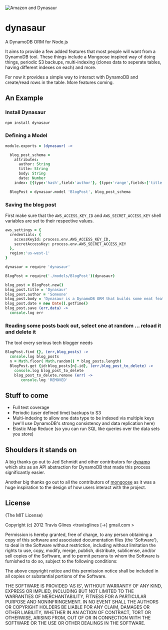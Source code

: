 ![Amazon and Dynasaur](https://github.com/tglines/dynasaur/raw/master/dino.png)

dynasaur
========

A DynamoDB ORM for Node.js

It aims to provide a few added features that most people will want from a DynamoDB tool.  These things include a Mongoose inspired way of doing things, periodic S3 backups, multi-indexing (clones data to seperate tables, having different indexes on each) and more.

For now it provides a simple way to interact with DynamoDB and create/read rows in the table.  More features coming.


## An Example

### Install Dynasaur

```bash
npm install dynasaur
```

### Defining a Model


```coffeescript
module.exports = (dynasaur) ->

  blog_post_schema =
    attributes:
      author: String
      title: String
      body: String
      date: Number
    index: [{type:'hash',field:'author'}, {type:'range',fields:['title','date']}]

  BlogPost = dynasaur.model 'BlogPost', blog_post_schema
```



### Saving the blog post

First make sure that the `AWS_ACCESS_KEY_ID` and `AWS_SECRET_ACCESS_KEY` shell variables are set to their respective values.

```coffeescript
aws_settings = {
  credentials: {
    accessKeyId: process.env.AWS_ACCESS_KEY_ID,
    secretAccessKey: process.env.AWS_SECRET_ACCESS_KEY
  },
  region:'us-west-1'
}

dynasaur = require 'dynasaur'

BlogPost = require('./models/BlogPost')(dynasaur)

blog_post = BlogPost.new()
blog_post.title = 'Dynasaur'
blog_post.author = 'Someone'
blog_post.body = 'Dynasaur is a DynamoDB ORM that builds some neat features on top of DynamoDB'
blog_post.date = new Date().getTime()
blog_post.save (err,data) ->
  console.log err
```

### Reading some posts back out, select one at random ... reload it and delete it

The tool every serious tech blogger needs

```coffeescript
BlogPost.find {}, (err,blog_posts) ->
  console.log blog_posts
  n = Math.floor( Math.random() * blog_posts.length)
  BlogPost.get {id:blog_posts[n].id}, (err,blog_post_to_delete) ->
    console.log blog_post_to_delete
    blog_post_to_delete.remove (err) ->
       console.log 'REMOVED'
```

## Stuff to come

* Full test coverage
* Periodic (user defined time) backups to S3
* Multi-indexing to allow one data type to be indexed via multiple keys (we'll use DynamoDB's strong consistency and data replication here)
* Elastic Map Reduce (so you can run SQL like queries over the data sets you store)


## Shoulders it stands on

A big thanks go out to Jed Schmidt and other contributors for [dynamo](https://github.com/jed/dynamo) which sits as an API abstraction for DynamoDB that made this process significantly easier.

Another big thanks go out to all the contributors of [mongoose](https://github.com/LearnBoost/mongoose) as it was a huge inspiration to the design of how users interact with the project.


## License 

(The MIT License)

Copyright (c) 2012 Travis Glines &lt;travisglines [->] gmail.com &gt;

Permission is hereby granted, free of charge, to any person obtaining
a copy of this software and associated documentation files (the
'Software'), to deal in the Software without restriction, including
without limitation the rights to use, copy, modify, merge, publish,
distribute, sublicense, and/or sell copies of the Software, and to
permit persons to whom the Software is furnished to do so, subject to
the following conditions:

The above copyright notice and this permission notice shall be
included in all copies or substantial portions of the Software.

THE SOFTWARE IS PROVIDED 'AS IS', WITHOUT WARRANTY OF ANY KIND,
EXPRESS OR IMPLIED, INCLUDING BUT NOT LIMITED TO THE WARRANTIES OF
MERCHANTABILITY, FITNESS FOR A PARTICULAR PURPOSE AND NONINFRINGEMENT.
IN NO EVENT SHALL THE AUTHORS OR COPYRIGHT HOLDERS BE LIABLE FOR ANY
CLAIM, DAMAGES OR OTHER LIABILITY, WHETHER IN AN ACTION OF CONTRACT,
TORT OR OTHERWISE, ARISING FROM, OUT OF OR IN CONNECTION WITH THE
SOFTWARE OR THE USE OR OTHER DEALINGS IN THE SOFTWARE.
